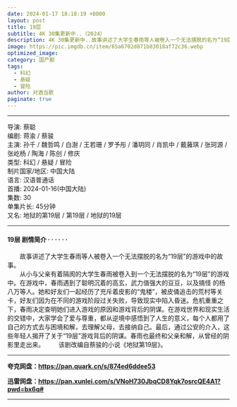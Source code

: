 ```yaml
---
date: 2024-01-17 18:18:19 +0800
layout: post
title: 19层
subtitle: 4K 30集更新中..（2024）
description: 4K 30集更新中..故事讲述了大学生春雨等人被卷入一个无法摆脱的名为“19层”的游戏中的故事。该剧改编自蔡骏的小说《地狱第19层》，从小与父亲有着隔阂的大学生春雨被卷入到一个无法摆脱的名为“19层”的游戏中。在游戏中...
image: https://pic.imgdb.cn/item/65a6702d871b83018af72c36.webp
optimized_image: 
category: 国产剧
tags:
  - 科幻
  - 悬疑
  - 冒险
author: 对酒当歌
paginate: true
---
```


---

导演: 蔡聪  
编剧: 蒋渝 / 蔡骏  
主演: 孙千 / 魏哲鸣 / 白澍 / 王若珊 / 罗予彤 / 潘玥同 / 肖凯中 / 戴蕥琪 / 张珂源 / 张屹杨 / 陶海 / 陈创 / 修庆  
类型: 科幻 / 悬疑 / 冒险  
制片国家/地区: 中国大陆  
语言: 汉语普通话  
首播: 2024-01-16(中国大陆)  
集数: 30  
单集片长: 45分钟  
又名: 地狱的第19层 / 第19层 / 地狱的19层  

---

#### 19层 剧情简介 · · · · · ·

　　故事讲述了大学生春雨等人被卷入一个无法摆脱的名为“19层”的游戏中的故事。  
　　从小与父亲有着隔阂的大学生春雨被卷入到一个无法摆脱的名为“19层”的游戏中。在游戏中，春雨遇到了聪明沉着的高玄，武力值强大的豆豆，以及搞怪 的杨八万等人。她和好友们一起经历了充斥着皮影的“鬼楼”，被皮俑追击的荒村等关卡，好友们因为在不同的游戏阶段过关失败，导致现实中陷入昏迷。危机重重之下，春雨决定查明她们进入游戏的原因和游戏背后的阴谋。在游戏世界和现实生活的交错中，大家学会了爱与尊重，都从逆境中感悟到了人生的意义，每个人都用了自己的方式去与困境和解，去理解父母，去接纳自己。最后，通过公安的介入，这些年轻人揭开了关于“19层”游戏背后的阴谋。春雨也最终和父亲和解，从曾经的阴影里走出来。
　　该剧改编自蔡骏的小说《地狱第19层》。  

---

**夸克网盘：<https://pan.quark.cn/s/874ed6ddee53>**

**迅雷网盘：<https://pan.xunlei.com/s/VNoH730JbqCD8Yqk7osrcQE4A1?pwd=bx6q#>**

---
